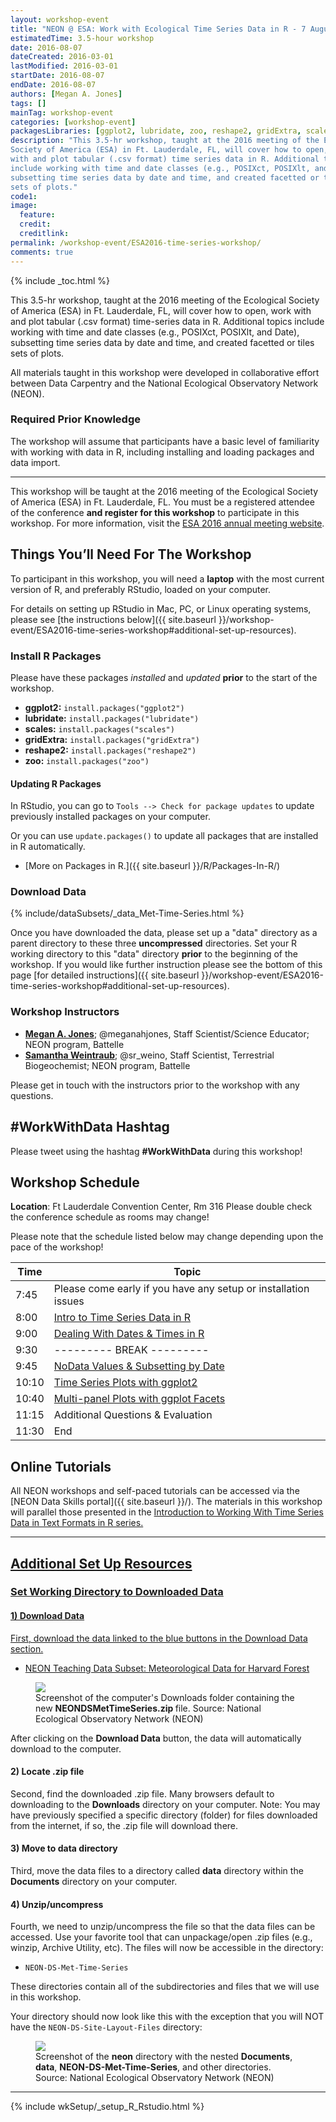```yaml
---
layout: workshop-event
title: "NEON @ ESA: Work with Ecological Time Series Data in R - 7 August 2016"
estimatedTime: 3.5-hour workshop
date: 2016-08-07
dateCreated: 2016-03-01
lastModified: 2016-03-01
startDate: 2016-08-07
endDate: 2016-08-07
authors: [Megan A. Jones]
tags: []
mainTag: workshop-event
categories: [workshop-event]
packagesLibraries: [ggplot2, lubridate, zoo, reshape2, gridExtra, scales]
description: "This 3.5-hr workshop, taught at the 2016 meeting of the Ecological
Society of America (ESA) in Ft. Lauderdale, FL, will cover how to open, work 
with and plot tabular (.csv format) time series data in R. Additional topics 
include working with time and date classes (e.g., POSIXct, POSIXlt, and Date), 
subsetting time series data by date and time, and created facetted or tiled 
sets of plots."
code1: 
image:
  feature: 
  credit:
  creditlink: 
permalink: /workshop-event/ESA2016-time-series-workshop/
comments: true 
---
```


{% include _toc.html %}

This 3.5-hr workshop, taught at the 2016 meeting of the Ecological
Society of America (ESA) in Ft. Lauderdale, FL, will cover how to open, work 
with and plot tabular (.csv format) time-series data in R. Additional topics 
include working with time and date classes (e.g., POSIXct, POSIXlt, and Date), 
subsetting time series data by date and time, and created facetted or tiles 
sets of plots. 

All materials taught in this workshop were developed in collaborative effort 
between Data Carpentry and the National Ecological Observatory Network (NEON).

### Required Prior Knowledge
The workshop will assume that participants have a basic level of familiarity 
with working with data in R, including installing and loading packages and data 
import. 

***

This workshop will be taught at the 2016 meeting of the Ecological
Society of America (ESA) in Ft. Lauderdale, FL. You must be a registered 
attendee of the conference **and register for this workshop** to participate in 
this workshop. For more information, visit the 
<a href="http://esa.org/ftlauderdale/" target="_blank">ESA 2016 annual meeting website</a>.

<div id="objectives" markdown="1">

## Things You’ll Need For The Workshop

To participant in this workshop, you will need a **laptop** with the most 
current version of R, and preferably RStudio, loaded on your computer. 

For details on setting up RStudio in Mac, PC, or Linux operating systems, please
see [the instructions below]({{ site.baseurl }}/workshop-event/ESA2016-time-series-workshop#additional-set-up-resources).

### Install R Packages

Please have these packages *installed* and *updated* **prior** to the start of 
the workshop.

* **ggplot2:** `install.packages("ggplot2")`
* **lubridate:** `install.packages("lubridate")`
* **scales:** `install.packages("scales")`
* **gridExtra:** `install.packages("gridExtra")`
* **reshape2:** `install.packages("reshape2")`
* **zoo:** `install.packages("zoo")`

#### Updating R Packages

In RStudio, you can go to `Tools --> Check for package updates` to update 
previously installed packages on your computer.

Or you can use <code>update.packages()</code> to update all packages that are 
installed in R automatically. 

* [More on Packages in R.]({{ site.baseurl }}/R/Packages-In-R/)

### Download Data

{% include/dataSubsets/_data_Met-Time-Series.html %}

Once you have downloaded the data, please set up a "data" directory as a parent 
directory to these three **uncompressed** directories. Set your R working 
directory to this "data" directory **prior** to the beginning of the workshop. 
If you would like further instruction please see the bottom of this page
[for detailed instructions]({{ site.baseurl }}/workshop-event/ESA2016-time-series-workshop#additional-set-up-resources).

</div>

### Workshop Instructors

* **[Megan A. Jones](http://www.neonscience.org/about/staff/megan-jones)**; @meganahjones, Staff Scientist/Science Educator; NEON program, Battelle
* **[Samantha Weintraub](http://www.neonscience.org/about/staff/samantha-weintraub)**; @sr_weino, Staff Scientist, Terrestrial Biogeochemist; NEON program, Battelle 

Please get in touch with the instructors prior to the workshop with any 
questions.

## #WorkWithData Hashtag
Please tweet using the hashtag **#WorkWithData** during this workshop!

## Workshop Schedule


**Location**: Ft Lauderdale Convention Center, Rm 316 
Please double check the conference schedule as rooms may change!

Please note that the schedule listed below may change depending upon the pace of
the workshop! 

| Time	| Topic	| 
|-------------|---------------
| 7:45	| Please come early if you have any setup or installation issues
| 8:00	| <a href="{{ site.baseurl }}/R/brief-tabular-time-series-qplot/" target="_blank">Intro to Time Series Data in R</a> 
| 9:00	| <a href="{{ site.baseurl }}/R/time-series-convert-date-time-class-POSIX/" target="_blank">Dealing With Dates & Times in R</a> 
| 9:30	| --------- BREAK --------- |
| 9:45	| <a href="{{ site.baseurl }}/R/subset-data-and-no-data-values/" target="_blank">NoData Values & Subsetting by Date</a>
| 10:10	| <a href="{{ site.baseurl }}/R/time-series-plot-ggplot/" target="_blank">Time Series Plots with ggplot2</a>
| 10:40	| <a href="{{ site.baseurl }}/R/time-series-plot-facets-ndvi/" target="_blank">Multi-panel Plots with ggplot Facets</a>
| 11:15	| Additional Questions & Evaluation
| 11:30	| End


## Online Tutorials

All NEON workshops and self-paced tutorials can be accessed via the [NEON
Data Skills portal]({{ site.baseurl }}/). The materials in this workshop will 
parallel those presented in the 
<a href="({{ site.baseurl}}/tutorial-series/tabular-time-series/" target="_blank"> Introduction to Working With Time Series Data in Text Formats in R series. 
***

## Additional Set Up Resources

### Set Working Directory to Downloaded Data


#### 1) Download Data

First, download the data linked to the blue buttons in the Download Data section. 

* NEON Teaching Data Subset: Meteorological Data for Harvard Forest

<figure>
	 <a href="{{ site.baseurl }}/images/set-working-dir/downloads_folder.png">
	 <img src="{{ site.baseurl }}/images/set-working-dir/downloads_folder.png"></a>
	 <figcaption> Screenshot of the computer's Downloads folder containing the
	 new <b>NEONDSMetTimeSeries.zip </b> file. Source: National Ecological
	 Observatory Network (NEON) 
	 </figcaption>
</figure> 

After clicking on the **Download Data** button, the data will automatically 
download to the computer. 

#### 2) Locate .zip file
Second, find the downloaded .zip file. Many browsers default to 
downloading to the **Downloads** directory on your computer. 
Note: You may have previously specified a specific directory (folder) for files
downloaded from the internet, if so, the .zip file will download there.


#### 3) Move to **data** directory
Third, move the data files to a directory called **data** directory within the
**Documents** directory on your computer. 

#### 4) Unzip/uncompress

Fourth, we need to unzip/uncompress the file so that the data files can be 
accessed. Use your favorite tool that can unpackage/open .zip files (e.g.,
winzip, Archive Utility, etc). The files will now be accessible in the directory:

* `NEON-DS-Met-Time-Series` 

These directories contain all of the subdirectories and files that
we will use in this workshop. 

Your directory should now look like this with the exception that you will NOT 
have the `NEON-DS-Site-Layout-Files` directory: 

<figure>
	 <a href="{{ site.baseurl }}/images/set-working-dir/neon-documents-contents.png">
	 <img src="{{ site.baseurl }}/images/set-working-dir/neon-documents-contents.png"></a>
	 <figcaption> Screenshot of the <b>neon</b> directory with the nested 
	 <b>Documents</b>, <b>data</b>, <b>NEON-DS-Met-Time-Series</b>, and other 
	 directories. Source: National Ecological Observatory Network
	 (NEON) 
	 </figcaption>
</figure> 

***

{% include wkSetup/_setup_R_Rstudio.html %}